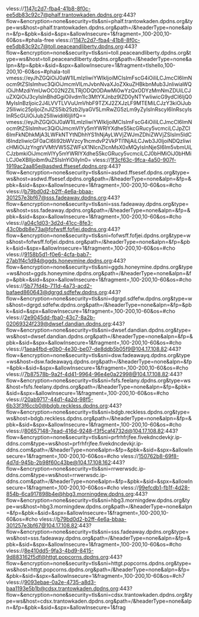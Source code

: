 vless://1147c2d7-fba4-41b8-8f0c-ee5db83c92c7@phalf.trantowkaden.dpdns.org:443?flow=&encryption=none&security=tls&sni=phalf.trantowkaden.dpdns.org&type=ws&host=phalf.trantowkaden.dpdns.org&path=/&headerType=none&alpn=&fp=&pbk=&sid=&spx=&allowInsecure=1&fragment=,100-200,10-60&os=#phala-free 
vless://1147c2d7-fba4-41b8-8f0c-ee5db83c92c7@toll.peaceandliberty.dpdns.org:443?flow=&encryption=none&security=tls&sni=toll.peaceandliberty.dpdns.org&type=ws&host=toll.peaceandliberty.dpdns.org&path=/&headerType=none&alpn=&fp=&pbk=&sid=&spx=&allowInsecure=1&fragment=tlshello,100-200,10-60&os=#phala-toll 
vmess://eyJhZGQiOiJ0aW1lLmlzIiwiYWlkIjoiMCIsImFscG4iOiIiLCJmcCI6ImNocm9tZSIsImhvc3QiOiJmcmVlLmJvbnNvaXJoZXkuZHBkbnMub3JnIiwiaWQiOiJhMzdiYmUwOC02N2ZlLTRjODQtODAwMi0wYzQxODYzMmNmZDUiLCJuZXQiOiJ3cyIsInBhdGgiOiIvdm1lc3MtYXJnbz9lZD0yNTYwIiwicG9ydCI6IjQ0MyIsInBzIjoic2J4LVVTLVVuUmVhbF9TZXJ2ZXJzLF9MTEMiLCJzY3kiOiJub25lIiwic25pIjoiZnJlZS5ib25zb2lyaGV5LmRwZG5zLm9yZyIsInRscyI6InRscyIsInR5cGUiOiJub25lIiwidiI6IjIifQ==
vmess://eyJhZGQiOiJ0aW1lLmlzIiwiYWlkIjoiMCIsImFscG4iOiIiLCJmcCI6ImNocm9tZSIsImhvc3QiOiJmcmVlYy5mYWRlYXdheS5kcGRucy5vcmciLCJpZCI6ImFkNDhkMjA3LWFkNTYtNDhhYS1hNjAyLWVjZWJmZDhiZWVjZSIsIm5ldCI6IndzIiwicGF0aCI6Ii92bWVzcy1hcmdvP2VkPTI1NjAiLCJwb3J0IjoiNDQzIiwicHMiOiJzYngtVVMtVW5SZWFsX1NlcnZlcnMsX0xMQyIsInNjeSI6Im5vbmUiLCJzbmkiOiJmcmVlYy5mYWRlYXdheS5kcGRucy5vcmciLCJ0bHMiOiJ0bHMiLCJ0eXBlIjoibm9uZSIsInYiOiIyIn0=
vless://1f3cf63c-9fca-4a50-907f-1919ac2aa85e@asdwd.ffsesef.dpdns.org:443?flow=&encryption=none&security=tls&sni=asdwd.ffsesef.dpdns.org&type=ws&host=asdwd.ffsesef.dpdns.org&path=/&headerType=none&alpn=&fp=&pbk=&sid=&spx=&allowInsecure=1&fragment=,100-200,10-60&os=#cho 
vless://b79bd0d2-b2ff-4e6a-bbaa-301257e3bf67@sss.fadeaway.dpdns.org:443?flow=&encryption=none&security=tls&sni=sss.fadeaway.dpdns.org&type=ws&host=sss.fadeaway.dpdns.org&path=/&headerType=none&alpn=&fp=&pbk=&sid=&spx=&allowInsecure=1&fragment=,100-200,10-60&os=#cho 
vless://a04c1d03-3d2d-41cc-8fe3-43c0bdb8e73a@fofwsff.fofjei.dpdns.org:443?flow=&encryption=none&security=tls&sni=fofwsff.fofjei.dpdns.org&type=ws&host=fofwsff.fofjei.dpdns.org&path=/&headerType=none&alpn=&fp=&pbk=&sid=&spx=&allowInsecure=1&fragment=,100-200,10-60&os=#cho 
vless://9158b5d1-f0e6-4cfa-bab7-27ab1f4c1d94@ggds.honeymine.dpdns.org:443?flow=&encryption=none&security=tls&sni=ggds.honeymine.dpdns.org&type=ws&host=ggds.honeymine.dpdns.org&path=/&headerType=none&alpn=&fp=&pbk=&sid=&spx=&allowInsecure=1&fragment=,100-200,10-60&os=#cho 
vless://5b77fd4b-711d-4a73-acd2-bafaed860643@dgrgd.sdfefw.dpdns.org:443?flow=&encryption=none&security=tls&sni=dgrgd.sdfefw.dpdns.org&type=ws&host=dgrgd.sdfefw.dpdns.org&path=/&headerType=none&alpn=&fp=&pbk=&sid=&spx=&allowInsecure=1&fragment=,100-200,10-60&os=#cho 
vless://2e9045dd-fba0-43c7-8a2b-02069324f239@dwsef.dandian.dpdns.org:443?flow=&encryption=none&security=tls&sni=dwsef.dandian.dpdns.org&type=ws&host=dwsef.dandian.dpdns.org&path=/&headerType=none&alpn=&fp=&pbk=&sid=&spx=&allowInsecure=1&fragment=,100-200,10-60&os=#cho 
vless://1aea4fbd-e0b0-4e30-be07-de8ddb5b05f9@104.17.108.82:443?flow=&encryption=none&security=tls&sni=dsw.fadeawayq.dpdns.org&type=ws&host=dsw.fadeawayq.dpdns.org&path=/&headerType=none&alpn=&fp=&pbk=&sid=&spx=&allowInsecure=1&fragment=,100-200,10-60&os=#cho 
vless://7b87578b-9a2f-4d41-9964-96e4e0a22998@104.17.108.82:443?flow=&encryption=none&security=tls&sni=fsfs.feelany.dpdns.org&type=ws&host=fsfs.feelany.dpdns.org&path=/&headerType=none&alpn=&fp=&pbk=&sid=&spx=&allowInsecure=1&fragment=,100-200,10-60&os=#cho 
vless://20ab9717-44d1-4a2d-98f5-6b33f3f6ccb0@bdgb.reckless.dpdns.org:443?flow=&encryption=none&security=tls&sni=bdgb.reckless.dpdns.org&type=ws&host=bdgb.reckless.dpdns.org&path=/&headerType=none&alpn=&fp=&pbk=&sid=&spx=&allowInsecure=1&fragment=,100-200,10-60&os=#cho 
vless://80657148-7ead-416d-9248-f3f5caf4732d@104.17.108.82:443?flow=&encryption=none&security=tls&sni=prfrhfrjfee.fivekdncdevkjr.ip-ddns.com&type=ws&host=prfrhfrjfee.fivekdncdevkjr.ip-ddns.com&path=/&headerType=none&alpn=&fp=&pbk=&sid=&spx=&allowInsecure=1&fragment=,100-200,10-60&os=#cho 
vless://150762b8-69f8-4d7d-945b-2b98f60c43be@104.17.108.162:443?flow=&encryption=none&security=tls&sni=rrwerwsdc.ip-ddns.com&type=ws&host=rrwerwsdc.ip-ddns.com&path=/&headerType=none&alpn=&fp=&pbk=&sid=&spx=&allowInsecure=1&fragment=,100-200,10-60&os=#cho 
vless://99efcdb1-fb1f-4d28-854b-6ca917898b4e@hbg3.morningdew.dpdns.org:443?flow=&encryption=none&security=tls&sni=hbg3.morningdew.dpdns.org&type=ws&host=hbg3.morningdew.dpdns.org&path=/&headerType=none&alpn=&fp=&pbk=&sid=&spx=&allowInsecure=1&fragment=,100-200,10-60&os=#cho 
vless://b79bd0d2-b2ff-4e6a-bbaa-301257e3bf67@104.17.108.82:443?flow=&encryption=none&security=tls&sni=sss.fadeaway.dpdns.org&type=ws&host=sss.fadeaway.dpdns.org&path=/&headerType=none&alpn=&fp=&pbk=&sid=&spx=&allowInsecure=1&fragment=,100-200,10-60&os=#cho 
vless://8e410dd5-9fa3-4bd9-8415-9d883162f5df@httgt.popcorns.dpdns.org:443?flow=&encryption=none&security=tls&sni=httgt.popcorns.dpdns.org&type=ws&host=httgt.popcorns.dpdns.org&path=/&headerType=none&alpn=&fp=&pbk=&sid=&spx=&allowInsecure=1&fragment=,100-200,10-60&os=#ch7 
vless://9093ebae-0a2e-4735-a8d3-baa1193e5b1b@cdsx.trantowkaden.dpdns.org:443?flow=&encryption=none&security=tls&sni=cdsx.trantowkaden.dpdns.org&type=ws&host=cdsx.trantowkaden.dpdns.org&path=/&headerType=none&alpn=&fp=&pbk=&sid=&spx=&allowInsecure=1&frag
